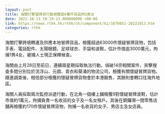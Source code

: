 ```yaml
---
layout: post
title: 海關打擊冒牌貨行動檢獲逾6萬件貨品拘5男女
date: 2022-10-13 19:19:13.000000000 +08:00
link: https://news.rthk.hk/rthk/ch/component/k2/1670851-20221013.htm
categories: rthk
---
```


海關打擊跨境轉運及供應本地冒牌貨品，檢獲超過63000件懷疑冒牌貨物，包括手表、電話配件、太陽眼鏡、足球球衣、手袋和波鞋，估計市值逾3000萬元，拘捕1男4女，被捕人士現正保釋候查。

海關由上月28日至前日，連續兩星期採取執法行動，偵破14宗相關案件，突擊搜查多間分別位於流浮山、元朗、青衣和葵涌的物流公司，檢獲有關懷疑冒牌貨物。跟進調查後，相信部分檢獲的懷疑冒牌貨物會於本港銷售，其餘則會轉口往海外地區。

海關人員採取兩次監控派遞行動，在北角一個樓上舖檢獲9對懷疑冒牌波鞋，估計市值約1萬元，拘捕負責一名收貨的女子及一名女租戶。其後在銅鑼灣一間零售店舖再檢獲約170件懷疑冒牌貨物，拘捕一名收貨的女子、男店主及女店員。
